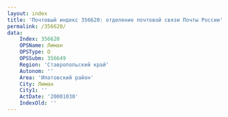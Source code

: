 ```yaml
---
layout: index
title: 'Почтовый индекс 356620: отделение почтовой связи Почты России'
permalink: /356620/
data:
    Index: 356620
    OPSName: Лиман
    OPSType: О
    OPSSubm: 356649
    Region: 'Ставропольский край'
    Autonom: ''
    Area: 'Ипатовский район'
    City: Лиман
    City1: ''
    ActDate: '20001030'
    IndexOld: ''
---
```

